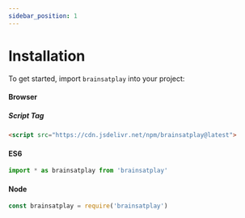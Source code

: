```yaml
---
sidebar_position: 1
---
```


# Installation
To get started, import `brainsatplay` into your project:

#### Browser
##### Script Tag
``` html
<script src="https://cdn.jsdelivr.net/npm/brainsatplay@latest">
```

#### ES6
``` js
import * as brainsatplay from 'brainsatplay'
```

#### Node
``` js
const brainsatplay = require('brainsatplay')
```